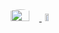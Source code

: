<div align="center" style="display: flex; justify-content: center;">
	<div>
		<a href="https://www.linkedin.com/in/victoria-lizarraga-cortes/" target="_blank" rel="noreferrer">
			<img width="50%" src="https://avatars.githubusercontent.com/u/89598793?v=4" alt="my banner" style="border-radius: 50%;transition: transform 0.3s ease;" onmouseover="this.style.transform='scale(1.2)'" onmouseout="this.style.transform='scale(1)'" >
		</a>
		<div align="center" style="display: inline-block; position: relative; left:0;margin-left: -10px;bottom:0 ">
			<a href="https://42wolfsburg.de/de/" target="_blank" rel="noreferrer" >
				<img width="40%" src="https://42wolfsburg.de/wp-content/uploads/2023/07/Warstwa_1-1.svg" alt="42" style="transition: transform 0.3s ease;" onmouseover="this.style.transform='scale(0.70)'" onmouseout="this.style.transform='scale(1)'">
			</a>
		</div>
	</div>
</div>

</br>
<!--
**VictoriaLizCor/VictoriaLizCor** is a ✨ _special_ ✨ repository because its `README.md` (this file) appears on your GitHub profile.

Here are some ideas to get you started:

- 🔭 I’m currently working on ...
- 🌱 I’m currently learning ...
- 👯 I’m looking to collaborate on ...
- 🤔 I’m looking for help with ...
- 💬 Ask me about ...
- 📫 How to reach me: ...
- 😄 Pronouns: ...
- ⚡ Fun fact: ...
-->
